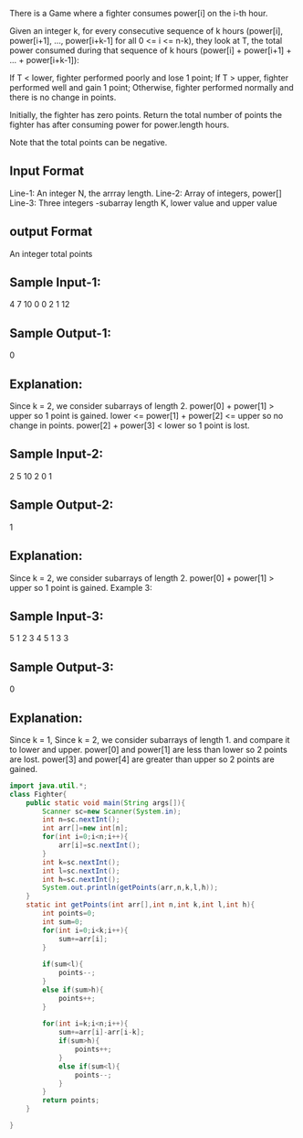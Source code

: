 There is a Game where a fighter consumes power[i] on the i-th hour. 

Given an integer k, for every consecutive sequence of k hours (power[i], 
power[i+1], ..., power[i+k-1] for all 0 <= i <= n-k), they look at T, 
the total power consumed during that sequence of k hours (power[i] + 
power[i+1] + ... + power[i+k-1]):

If T < lower, fighter performed poorly and lose 1 point; 
If T > upper, fighter performed well and gain 1 point;
Otherwise, fighter performed normally and there is no change in points.

Initially, the fighter has zero points. Return the total number of points the 
fighter has after consuming power for power.length hours.

Note that the total points can be negative.

 
Input Format
--------------
Line-1: An integer N, the arrray length.
Line-2: Array of integers, power[]
Line-3: Three integers -subarray length K, lower value and upper value

output Format
--------------
An integer total points

Sample Input-1:
---------------
4
7 10 0 0
2 1 12

Sample Output-1:
----------------
0

Explanation:
------------
Since k = 2, we consider subarrays of length 2.
power[0] + power[1] > upper so 1 point is gained.
lower <= power[1] + power[2] <= upper so no change in points.
power[2] + power[3] < lower so 1 point is lost.


Sample Input-2:
---------------
2
5 10
2 0 1

Sample Output-2:
----------------
1

Explanation:
------------
Since k = 2, we consider subarrays of length 2.
power[0] + power[1] > upper so 1 point is gained.
Example 3:

Sample Input-3:
---------------
5
1 2 3 4 5
1 3 3

Sample Output-3:
----------------
0

Explanation:
------------
Since k = 1, Since k = 2, we consider subarrays of length 1. and compare it 
to lower and upper. power[0] and power[1] are less than lower so 2 points are lost. 
power[3] and power[4] are greater than upper so 2 points are gained.

```java
import java.util.*;
class Fighter{
    public static void main(String args[]){
        Scanner sc=new Scanner(System.in);
        int n=sc.nextInt();
        int arr[]=new int[n];
        for(int i=0;i<n;i++){
            arr[i]=sc.nextInt();
        }
        int k=sc.nextInt();
        int l=sc.nextInt();
        int h=sc.nextInt();
        System.out.println(getPoints(arr,n,k,l,h));
    }
    static int getPoints(int arr[],int n,int k,int l,int h){
        int points=0;
        int sum=0;
        for(int i=0;i<k;i++){
            sum+=arr[i];
        }
        
        if(sum<l){
            points--;
        }
        else if(sum>h){
            points++;
        }
        
        for(int i=k;i<n;i++){
            sum+=arr[i]-arr[i-k];
            if(sum>h){
                points++;
            }
            else if(sum<l){
                points--;
            }
        }
        return points;
    }

}
```